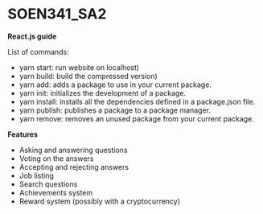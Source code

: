 # SOEN341_SA2

**React.js guide**

List of commands:
- yarn start: run website on localhost)
- yarn build: build the compressed version)
- yarn add: adds a package to use in your current package.
- yarn init: initializes the development of a package.
- yarn install: installs all the dependencies defined in a package.json file.
- yarn publish: publishes a package to a package manager.
- yarn remove: removes an unused package from your current package.

**Features**

- Asking and answering questions
- Voting on the answers
- Accepting and rejecting answers
- Job listing
- Search questions
- Achievements system
- Reward system (possibly with a cryptocurrency)

